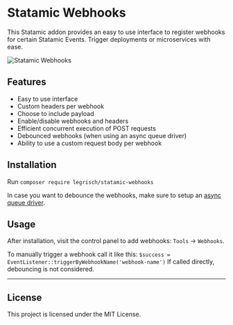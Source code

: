 # Statamic Webhooks

This Statamic addon provides an easy to use interface to register webhooks for certain Statamic Events. Trigger deployments or microservices with ease.

![Statamic Webhooks](https://user-images.githubusercontent.com/46897060/118682352-a6a0d100-b800-11eb-99b5-9967abf11f77.png)

## Features

- Easy to use interface
- Custom headers per webhook
- Choose to include payload
- Enable/disable webhooks and headers
- Efficient concurrent execution of POST requests
- Debounced webhooks (when using an async queue driver)
- Ability to use a custom request body per webhook

## Installation

Run `composer require legrisch/statamic-webhooks`

In case you want to debounce the webhooks, make sure to setup an [async queue driver](https://laravel.com/docs/5.0/queues).

## Usage

After installation, visit the control panel to add webhooks: `Tools` → `Webhooks`.

To manually trigger a webhook call it like this:
`$success = EventListener::triggerByWebhookName('webhook-name')`
If called directly, debouncing is not considered.

---

## License

This project is licensed under the MIT License.
